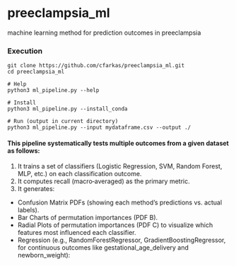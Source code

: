 # preeclampsia_ml
machine learning method for prediction outcomes in preeclampsia

### Execution
```
git clone https://github.com/cfarkas/preeclampsia_ml.git
cd preeclampsia_ml

# Help
python3 ml_pipeline.py --help

# Install
python3 ml_pipeline.py --install_conda

# Run (output in current directory)
python3 ml_pipeline.py --input mydataframe.csv --output ./
```

#### This pipeline systematically tests multiple outcomes from a given dataset as follows:

1) It trains a set of classifiers (Logistic Regression, SVM, Random Forest, MLP, etc.) on each classification outcome.
2) It computes recall (macro‐averaged) as the primary metric.
3) It generates:
- Confusion Matrix PDFs (showing each method’s predictions vs. actual labels).
- Bar Charts of permutation importances (PDF B).
- Radial Plots of permutation importances (PDF C) to visualize which features most influenced each classifier.
- Regression (e.g., RandomForestRegressor, GradientBoostingRegressor, for continuous outcomes like gestational_age_delivery and newborn_weight):
